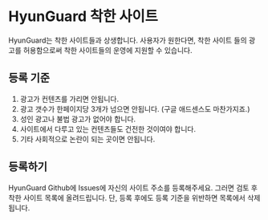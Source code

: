 # HyunGuard 착한 사이트
HyunGuard는 착한 사이트들과 상생합니다. 사용자가 원한다면, 착한 사이트 들의 광고를 허용함으로써 착한 사이트들의 운영에 지원할 수 있습니다.

## 등록 기준
1. 광고가 컨텐츠를 가리면 안됩니다.
2. 광고 갯수가 한페이지당 3개가 넘으면 안됩니다. (구글 애드센스도 마찬가지죠.)
3. 성인 광고나 불법 광고가 없어야 합니다.
4. 사이트에서 다루고 있는 컨텐츠들도 건전한 것이여야 합니다.
5. 기타 사회적으로 논란이 되는 곳이면 안됩니다.

## 등록하기
HyunGuard Github에 Issues에 자신의 사이트 주소를 등록해주세요. 그러면 검토 후 착한 사이트 목록에 올려드립니다. 단, 등록 후에도 등록 기준을 위반하면 목록에서 삭제됩니다.
